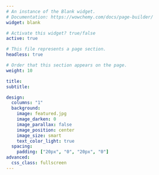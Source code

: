```yaml
---
# An instance of the Blank widget.
# Documentation: https://wowchemy.com/docs/page-builder/
widget: blank

# Activate this widget? true/false
active: true

# This file represents a page section.
headless: true

# Order that this section appears on the page.
weight: 10

title:
subtitle:

design:
  columns: "1"
  background:
    image: featured.jpg
    image_darken: 0
    image_parallax: false
    image_position: center
    image_size: smart
    text_color_light: true
  spacing:
    padding: ["20px", "0", "20px", "0"]
advanced:
  css_class: fullscreen
---
```

